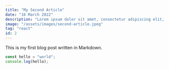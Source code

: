 ```yaml
---
title: "My Second Article"
date: "16 March 2022"
description: "Lorem ipsum dolor sit amet, consectetur adipiscing elit, sed do eiusmod tempor incididunt ut labore et dolore magna aliqua."
image: "/assets/images/second-article.jpeg"
tag: "react"
id: 2
---
```


This is my first blog post written in Markdown.

```ts
const hello = "world";
console.log(hello);